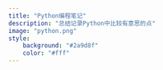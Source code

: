 ```yaml
---
title: "Python编程笔记"
description: "总结记录Python中比较有意思的点"
image: "python.png"
style:
    background: "#2a9d8f"
    color: "#fff"
---
```

